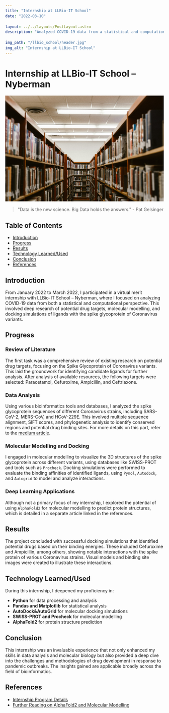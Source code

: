 ```yaml
---
title: "Internship at LLBio-IT School"
date: "2022-03-10"

layout: ../../layouts/PostLayout.astro
description: "Analyzed COVID-19 data from a statistical and computational perspective, focusing on data-driven insights."

img_path: "/llbio_school/header.jpg"
img_alt: "Internship at LLBio-IT School"
---
```


# Internship at LLBio-IT School – Nyberman

![Header Image](/public/llbio_school/learn.jpg)

> "Data is the new science. Big Data holds the answers." - Pat Gelsinger

## Table of Contents
- [Introduction](#introduction)
- [Progress](#progress)
- [Results](#results)
- [Technology Learned/Used](#technology-learnedused)
- [Conclusion](#conclusion)
- [References](#references)

## Introduction
From January 2022 to March 2022, I participated in a virtual merit internship with LLBio-IT School – Nyberman, where I focused on analyzing COVID-19 data from both a statistical and computational perspective. This involved deep research of potential drug targets, molecular modelling, and docking simulations of ligands with the spike glycoprotein of Coronavirus variants.

## Progress
### Review of Literature
The first task was a comprehensive review of existing research on potential drug targets, focusing on the Spike Glycoprotein of Coronavirus variants. This laid the groundwork for identifying candidate ligands for further analysis. After analysis of available resources, the following targets were selected: Paracetamol, Cefuroxime, Ampicillin, and Ceftriaxone.

### Data Analysis
Using various bioinformatics tools and databases, I analyzed the spike glycoprotein sequences of different Coronavirus strains, including SARS-CoV-2, MERS-CoV, and HCoV-229E. This involved multiple sequence alignment, SIFT scores, and phylogenetic analysis to identify conserved regions and potential drug binding sites. For more details on this part, refer to the [medium article](https://medium.com/@gromdimon/nyberman-internship-2022-4715cc6f4d75).

### Molecular Modelling and Docking
I engaged in molecular modelling to visualize the 3D structures of the spike glycoprotein across different variants, using databases like SWISS-PROT and tools such as `Procheck`. Docking simulations were performed to evaluate the binding affinities of identified ligands, using `Pymol`, `Autodock`, and `Autogrid` to model and analyze interactions.

### Deep Learning Applications
Although not a primary focus of my internship, I explored the potential of using `AlphaFold2` for molecular modelling to predict protein structures, which is detailed in a separate article linked in the references.

## Results
The project concluded with successful docking simulations that identified potential drugs based on their binding energies. These included Cefuroxime and Ampicillin, among others, showing notable interactions with the spike protein of various Coronavirus strains. Visual models and binding site images were created to illustrate these interactions.

## Technology Learned/Used
During this internship, I deepened my proficiency in:
- **Python** for data processing and analysis
- **Pandas and Matplotlib** for statistical analysis
- **AutoDock&AutoGrid** for molecular docking simulations
- **SWISS-PROT and Procheck** for molecular modelling
- **AlphaFold2** for protein structure prediction

## Conclusion
This internship was an invaluable experience that not only enhanced my skills in data analysis and molecular biology but also provided a deep dive into the challenges and methodologies of drug development in response to pandemic outbreaks. The insights gained are applicable broadly across the field of bioinformatics.

## References
- [Internship Program Details](https://www.llbschool.org/internship-trainings)
- [Further Reading on AlphaFold2 and Molecular Modelling](https://medium.com/@gromdimon/nyberman-internship-2022-4715cc6f4d75)


